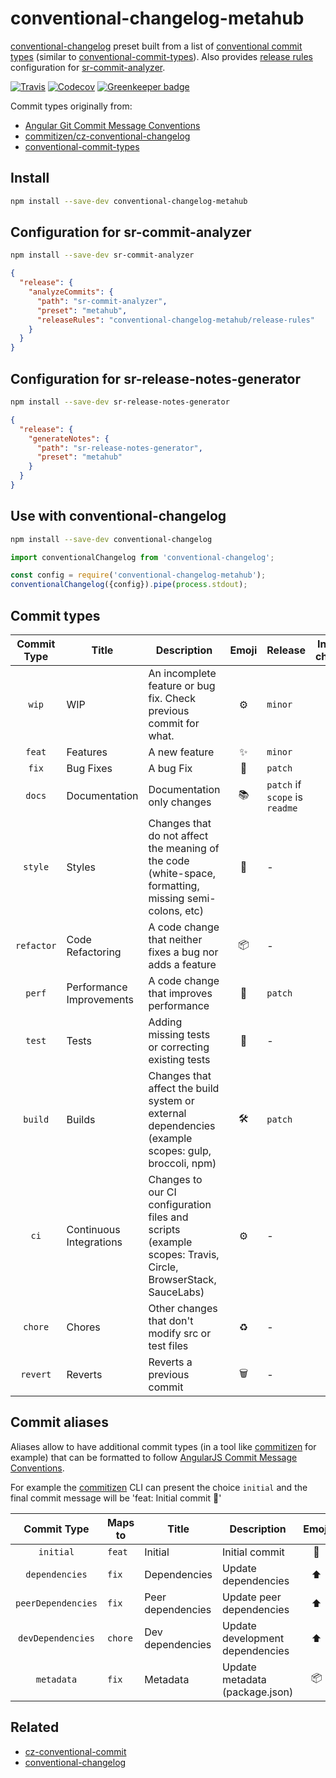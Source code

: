 # **conventional-changelog-metahub**

[conventional-changelog](https://github.com/conventional-changelog/conventional-changelog) preset built from a list of [conventional commit types](src/types.js) (similar to [conventional-commit-types](https://github.com/commitizen/conventional-commit-types)).
Also provides [release rules](https://github.com/pvdlg/sr-commit-analyzer#release-rules) configuration for [sr-commit-analyzer](https://github.com/pvdlg/sr-commit-analyzer).

[![Travis](https://img.shields.io/travis/pvdlg/conventional-changelog-metahub.svg)](https://travis-ci.org/pvdlg/conventional-changelog-metahub)
[![Codecov](https://img.shields.io/codecov/c/github/pvdlg/conventional-changelog-metahub.svg)](https://codecov.io/gh/pvdlg/conventional-changelog-metahub)
[![Greenkeeper badge](https://badges.greenkeeper.io/pvdlg/conventional-changelog-metahub.svg)](https://greenkeeper.io/)

Commit types originally from:
- [Angular Git Commit Message Conventions](https://github.com/angular/angular/blob/master/CONTRIBUTING.md#type)
- [commitizen/cz-conventional-changelog](https://github.com/commitizen/cz-conventional-changelog)
- [conventional-commit-types](https://github.com/commitizen/conventional-commit-types)

## Install
```bash
npm install --save-dev conventional-changelog-metahub
```

## Configuration for sr-commit-analyzer

```bash
npm install --save-dev sr-commit-analyzer
```

```json
{
  "release": {
    "analyzeCommits": {
      "path": "sr-commit-analyzer",
      "preset": "metahub",
      "releaseRules": "conventional-changelog-metahub/release-rules"
    }
  }
}
```

## Configuration for sr-release-notes-generator

```bash
npm install --save-dev sr-release-notes-generator
```

```json
{
  "release": {
    "generateNotes": {
      "path": "sr-release-notes-generator",
      "preset": "metahub"
    }
  }
}
```

## Use with conventional-changelog

```bash
npm install --save-dev conventional-changelog
```

```js
import conventionalChangelog from 'conventional-changelog';

const config = require('conventional-changelog-metahub');
conventionalChangelog({config}).pipe(process.stdout);
```

## Commit types

| Commit Type | Title                    | Description                                                                                                 | Emoji | Release                        | Include in changelog |
|:-----------:|--------------------------|-------------------------------------------------------------------------------------------------------------|:-----:|--------------------------------|:--------------------:|
|   `wip`    | WIP                 | An incomplete feature or bug fix. Check previous commit for what.                                                                                               |   ⚙️   | `minor`                        |        `true`        |
|   `feat`    | Features                 | A new feature                                                                                               |   ✨   | `minor`                        |        `true`        |
|    `fix`    | Bug Fixes                | A bug Fix                                                                                                   |  🐛   | `patch`                        |        `true`        |
|   `docs`    | Documentation            | Documentation only changes                                                                                  |  📚   | `patch` if `scope` is `readme` |        `true`        |
|   `style`   | Styles                   | Changes that do not affect the meaning of the code (white-space, formatting, missing semi-colons, etc)      |  💎   | -                              |        `true`        |
| `refactor`  | Code Refactoring         | A code change that neither fixes a bug nor adds a feature                                                   |  📦   | -                              |        `true`        |
|   `perf`    | Performance Improvements | A code change that improves performance                                                                     |  🚀   | `patch`                        |        `true`        |
|   `test`    | Tests                    | Adding missing tests or correcting existing tests                                                           |  🚨   | -                              |        `true`        |
|   `build`   | Builds                   | Changes that affect the build system or external dependencies (example scopes: gulp, broccoli, npm)         |  🛠   | `patch`                        |        `true`        |
|    `ci`     | Continuous Integrations  | Changes to our CI configuration files and scripts (example scopes: Travis, Circle, BrowserStack, SauceLabs) |  ⚙️   | -                              |        `true`        |
|   `chore`   | Chores                   | Other changes that don't modify src or test files                                                           |  ♻️   | -                              |        `true`        |
|  `revert`   | Reverts                  | Reverts a previous commit                                                                                   |  🗑   | -                              |        `true`        |

## Commit aliases

Aliases allow to have additional commit types (in a tool like [commitizen](https://github.com/commitizen/cz-cli) for example) that can be formatted to follow [AngularJS Commit Message Conventions](https://docs.google.com/document/d/1QrDFcIiPjSLDn3EL15IJygNPiHORgU1_OOAqWjiDU5Y/edit).

For example the [commitizen](https://github.com/commitizen/cz-cli) CLI can present the choice `initial` and the final commit message will be 'feat: Initial commit 🎉'

| Commit Type        | Maps to | Title             | Description                     | Emoji  |
|:------------------:| ------- | ----------------- | ------------------------------  |:------:|
| `initial`          | `feat`  | Initial           | Initial commit                  | 🎉     |
| `dependencies`     | `fix`   | Dependencies      | Update dependencies             | ⬆️     |
| `peerDependencies` | `fix`   | Peer dependencies | Update peer dependencies        | ⬆️     |
| `devDependencies`  | `chore` | Dev dependencies  | Update development dependencies | ⬆️     |
| `metadata`         | `fix`   | Metadata          | Update metadata (package.json)  | 📦     |

## Related
- [cz-conventional-commit](https://github.com/pvdlg/cz-conventional-commit)
- [conventional-changelog](https://github.com/conventional-changelog/conventional-changelog)
